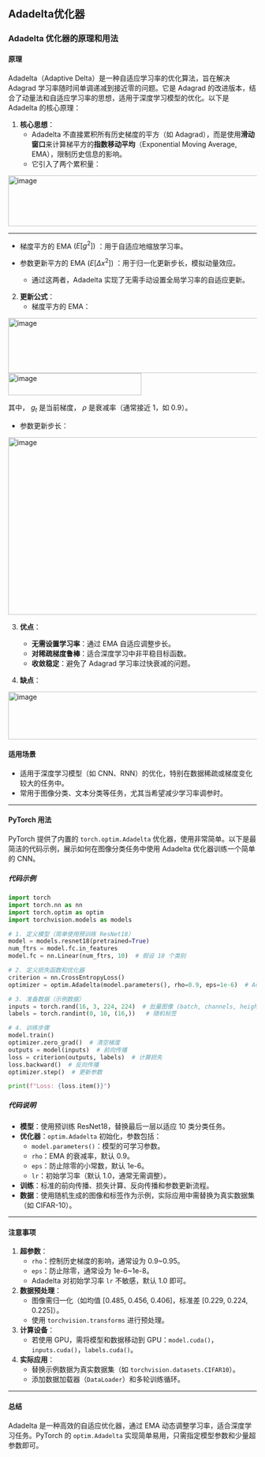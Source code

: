 ## Adadelta优化器
### Adadelta 优化器的原理和用法

#### **原理**
Adadelta（Adaptive Delta）是一种自适应学习率的优化算法，旨在解决 Adagrad 学习率随时间单调递减到接近零的问题。它是 Adagrad 的改进版本，结合了动量法和自适应学习率的思想，适用于深度学习模型的优化。以下是 Adadelta 的核心原理：

1. **核心思想**：
   - Adadelta 不直接累积所有历史梯度的平方（如 Adagrad），而是使用**滑动窗口**来计算梯平方的**指数移动平均**（Exponential Moving Average, EMA），限制历史信息的影响。
   - 它引入了两个累积量：
<img width="714" height="103" alt="image" src="https://github.com/user-attachments/assets/2dba7b30-7464-4751-8dfb-090fad2e73af" />


---

* 梯度平方的 EMA $(E[g^2])$ ：用于自适应地缩放学习率。

* 参数更新平方的 EMA $(E[\Delta x^2])$ ：用于归一化更新步长，模拟动量效应。

   - 通过这两者，Adadelta 实现了无需手动设置全局学习率的自适应更新。

2. **更新公式**：
   - 梯度平方的 EMA：
<img width="636" height="112" alt="image" src="https://github.com/user-attachments/assets/6c86702f-2710-40f3-ad13-7f419583cf37" />


<img width="270" height="45" alt="image" src="https://github.com/user-attachments/assets/1a3b1fd4-27ce-4eda-977d-cbc729c83301" />


其中， $g_t$ 是当前梯度， $\rho$ 是衰减率（通常接近 1，如 0.9）。

   - 参数更新步长：
<img width="686" height="360" alt="image" src="https://github.com/user-attachments/assets/14694fee-d0a3-492d-8a60-02ed16330bd9" />


3. **优点**：
   - **无需设置学习率**：通过 EMA 自适应调整步长。
   - **对稀疏梯度鲁棒**：适合深度学习中非平稳目标函数。
   - **收敛稳定**：避免了 Adagrad 学习率过快衰减的问题。

4. **缺点**：
<img width="521" height="97" alt="image" src="https://github.com/user-attachments/assets/129dbbcf-b299-4e91-88cd-945ead570b74" />


#### **适用场景**
- 适用于深度学习模型（如 CNN、RNN）的优化，特别在数据稀疏或梯度变化较大的任务中。
- 常用于图像分类、文本分类等任务，尤其当希望减少学习率调参时。

---

#### **PyTorch 用法**
PyTorch 提供了内置的 `torch.optim.Adadelta` 优化器，使用非常简单。以下是最简洁的代码示例，展示如何在图像分类任务中使用 Adadelta 优化器训练一个简单的 CNN。

##### **代码示例**
```python
import torch
import torch.nn as nn
import torch.optim as optim
import torchvision.models as models

# 1. 定义模型（简单使用预训练 ResNet18）
model = models.resnet18(pretrained=True)
num_ftrs = model.fc.in_features
model.fc = nn.Linear(num_ftrs, 10)  # 假设 10 个类别

# 2. 定义损失函数和优化器
criterion = nn.CrossEntropyLoss()
optimizer = optim.Adadelta(model.parameters(), rho=0.9, eps=1e-6)  # Adadelta 优化器

# 3. 准备数据（示例数据）
inputs = torch.rand(16, 3, 224, 224)  # 批量图像 (batch, channels, height, width)
labels = torch.randint(0, 10, (16,))   # 随机标签

# 4. 训练步骤
model.train()
optimizer.zero_grad()  # 清空梯度
outputs = model(inputs)  # 前向传播
loss = criterion(outputs, labels)  # 计算损失
loss.backward()  # 反向传播
optimizer.step()  # 更新参数

print(f"Loss: {loss.item()}")
```

##### **代码说明**
- **模型**：使用预训练 ResNet18，替换最后一层以适应 10 类分类任务。
- **优化器**：`optim.Adadelta` 初始化，参数包括：
  - `model.parameters()`：模型的可学习参数。
  - `rho`：EMA 的衰减率，默认 0.9。
  - `eps`：防止除零的小常数，默认 1e-6。
  - `lr`：初始学习率（默认 1.0，通常无需调整）。
- **训练**：标准的前向传播、损失计算、反向传播和参数更新流程。
- **数据**：使用随机生成的图像和标签作为示例，实际应用中需替换为真实数据集（如 CIFAR-10）。

---

#### **注意事项**
1. **超参数**：
   - `rho`：控制历史梯度的影响，通常设为 0.9~0.95。
   - `eps`：防止除零，通常设为 1e-6~1e-8。
   - Adadelta 对初始学习率 `lr` 不敏感，默认 1.0 即可。
2. **数据预处理**：
   - 图像需归一化（如均值 [0.485, 0.456, 0.406]，标准差 [0.229, 0.224, 0.225]）。
   - 使用 `torchvision.transforms` 进行预处理。
3. **计算设备**：
   - 若使用 GPU，需将模型和数据移动到 GPU：`model.cuda()`，`inputs.cuda()`，`labels.cuda()`。
4. **实际应用**：
   - 替换示例数据为真实数据集（如 `torchvision.datasets.CIFAR10`）。
   - 添加数据加载器（`DataLoader`）和多轮训练循环。

---

#### **总结**
Adadelta 是一种高效的自适应优化器，通过 EMA 动态调整学习率，适合深度学习任务。PyTorch 的 `optim.Adadelta` 实现简单易用，只需指定模型参数和少量超参数即可。
